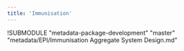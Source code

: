 ```yaml
---
title: 'Immunisation'
---
```

<!--DHIS2-SECTION-ID:index-->

!SUBMODULE "metadata-package-development" "master" "metadata/EPI/Immunisation Aggregate System Design.md"
